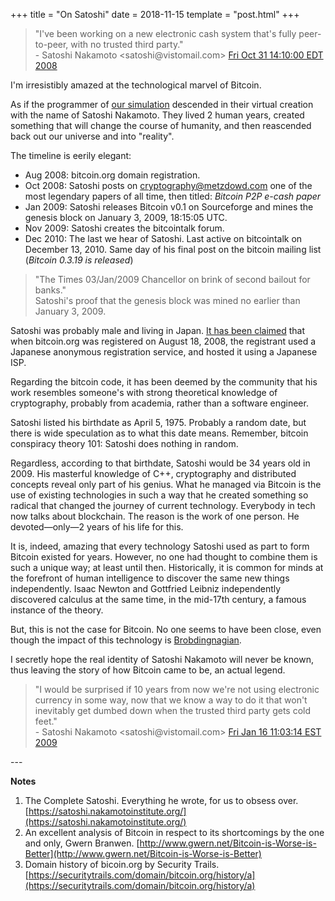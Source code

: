 +++
title = "On Satoshi"
date = 2018-11-15
template = "post.html"
+++

> "I've been working on a new electronic cash system that's fully peer-to-peer, with no trusted third party."  
> \- Satoshi Nakamoto <satoshi<span></span>@vistomail.com> [Fri Oct 31 14:10:00 EDT 2008](http://www.metzdowd.com/pipermail/cryptography/2008-October/014810.html)

I'm irresistibly amazed at the technological marvel of Bitcoin.

As if the programmer of [our simulation](https://en.wikipedia.org/wiki/Simulation_hypothesis) descended in their virtual creation with the name of Satoshi Nakamoto. They lived 2 human years, created something that will change the course of humanity, and then reascended back out our universe and into "reality".

The timeline is eerily elegant:

* Aug 2008: bitcoin.org domain registration.
* Oct 2008: Satoshi posts on cryptography@metzdowd.com one of the most legendary papers of all time, then titled: *Bitcoin P2P e-cash paper*
* Jan 2009: Satoshi releases Bitcoin v0.1 on Sourceforge and mines the genesis block on January 3, 2009, 18:15:05 UTC.
* Nov 2009: Satoshi creates the bitcointalk forum.
* Dec 2010: The last we hear of Satoshi. Last active on bitcointalk on December 13, 2010. Same day of his final post on the bitcoin mailing list (*Bitcoin 0.3.19 is released*)

> "The Times 03/Jan/2009 Chancellor on brink of second bailout for banks."  
> Satoshi's proof that the genesis block was mined no earlier than January 3, 2009.

Satoshi was probably male and living in Japan. [It has been claimed](https://diginomics.com/2013/01/09/who-is-satoshi-nakamoto/) that when bitcoin.org was registered on August 18, 2008, the registrant used a Japanese anonymous registration service, and hosted it using a Japanese ISP.

Regarding the bitcoin code, it has been deemed by the community that his work resembles someone's with strong theoretical knowledge of cryptography, probably from academia, rather than a software engineer.

Satoshi listed his birthdate as April 5, 1975. Probably a random date, but there is wide speculation as to what this date means. Remember, bitcoin conspiracy theory 101: Satoshi does nothing in random.

Regardless, according to that birthdate, Satoshi would be 34 years old in 2009. His masterful knowledge of C++, cryptography and distributed concepts reveal only part of his genius. What he managed via Bitcoin is the use of existing technologies in such a way that he created something so radical that changed the journey of current technology. Everybody in tech now talks about blockchain. The reason is the work of one person. He devoted—only—2 years of his life for this.

It is, indeed, amazing that every technology Satoshi used as part to form Bitcoin existed for years. However, no one had thought to combine them is such a unique way; at least until then. Historically, it is common for minds at the forefront of human intelligence to discover the same new things independently. Isaac Newton and Gottfried Leibniz independently discovered calculus at the same time, in the mid-17th century, a famous instance of the theory.

But, this is not the case for Bitcoin. No one seems to have been close, even though the impact of this technology is [Brobdingnagian](https://youtu.be/DW9WXMp7RDo?t=87).

I secretly hope the real identity of Satoshi Nakamoto will never be known, thus leaving the story of how Bitcoin came to be, an actual legend.

> "I would be surprised if 10 years from now we're not using electronic currency in some way, now that we know a way to do it that won't inevitably get dumbed down when the trusted third party gets cold feet."  
> \- Satoshi Nakamoto <satoshi<span></span>@vistomail.com> [Fri Jan 16 11:03:14 EST 2009](http://www.metzdowd.com/pipermail/cryptography/2009-January/015014.html)

\---

**Notes**

1. The Complete Satoshi. Everything he wrote, for us to obsess over. [https://satoshi.nakamotoinstitute.org/](https://satoshi.nakamotoinstitute.org/)
2. An excellent analysis of Bitcoin in respect to its shortcomings by the one and only, Gwern Branwen. [http://www.gwern.net/Bitcoin-is-Worse-is-Better](http://www.gwern.net/Bitcoin-is-Worse-is-Better)
3. Domain history of bicoin.org by Security Trails. [https://securitytrails.com/domain/bitcoin.org/history/a](https://securitytrails.com/domain/bitcoin.org/history/a)

